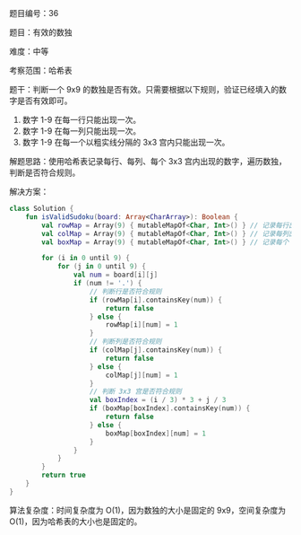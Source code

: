 题目编号：36

题目：有效的数独

难度：中等

考察范围：哈希表

题干：判断一个 9x9 的数独是否有效。只需要根据以下规则，验证已经填入的数字是否有效即可。

1. 数字 1-9 在每一行只能出现一次。
2. 数字 1-9 在每一列只能出现一次。
3. 数字 1-9 在每一个以粗实线分隔的 3x3 宫内只能出现一次。

解题思路：使用哈希表记录每行、每列、每个 3x3 宫内出现的数字，遍历数独，判断是否符合规则。

解决方案：

```kotlin
class Solution {
    fun isValidSudoku(board: Array<CharArray>): Boolean {
        val rowMap = Array(9) { mutableMapOf<Char, Int>() } // 记录每行出现的数字
        val colMap = Array(9) { mutableMapOf<Char, Int>() } // 记录每列出现的数字
        val boxMap = Array(9) { mutableMapOf<Char, Int>() } // 记录每个 3x3 宫内出现的数字

        for (i in 0 until 9) {
            for (j in 0 until 9) {
                val num = board[i][j]
                if (num != '.') {
                    // 判断行是否符合规则
                    if (rowMap[i].containsKey(num)) {
                        return false
                    } else {
                        rowMap[i][num] = 1
                    }
                    // 判断列是否符合规则
                    if (colMap[j].containsKey(num)) {
                        return false
                    } else {
                        colMap[j][num] = 1
                    }
                    // 判断 3x3 宫是否符合规则
                    val boxIndex = (i / 3) * 3 + j / 3
                    if (boxMap[boxIndex].containsKey(num)) {
                        return false
                    } else {
                        boxMap[boxIndex][num] = 1
                    }
                }
            }
        }
        return true
    }
}
```

算法复杂度：时间复杂度为 O(1)，因为数独的大小是固定的 9x9，空间复杂度为 O(1)，因为哈希表的大小也是固定的。